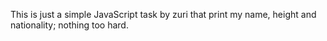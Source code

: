 This is just a simple JavaScript task by zuri that print my name, height and nationality; nothing too hard.
